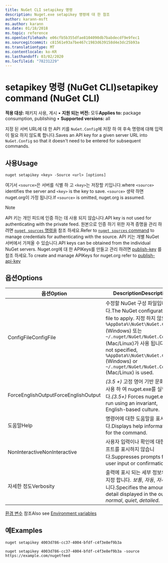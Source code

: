 ```yaml
---
title: NuGet CLI setapikey 명령
description: Nuget.exe setapikey 명령에 대 한 참조
author: karann-msft
ms.author: karann
ms.date: 01/18/2018
ms.topic: reference
ms.openlocfilehash: e06cfb5b355dfae8104090db7babdecdf9e9fec1
ms.sourcegitcommit: c81561e93a7be467c1983d639158d4e3dc25b93a
ms.translationtype: MT
ms.contentlocale: ko-KR
ms.lasthandoff: 03/02/2020
ms.locfileid: "78231229"
---
```

# <a name="setapikey-command-nuget-cli"></a><span data-ttu-id="1215d-103">setapikey 명령 (NuGet CLI)</span><span class="sxs-lookup"><span data-stu-id="1215d-103">setapikey command (NuGet CLI)</span></span>

<span data-ttu-id="1215d-104">**적용 대상:** 패키지 사용, 게시 &bullet; **지원 되는 버전:** 모두</span><span class="sxs-lookup"><span data-stu-id="1215d-104">**Applies to:** package consumption, publishing &bullet; **Supported versions:** all</span></span>

<span data-ttu-id="1215d-105">지정 된 서버 URL에 대 한 API 키를 `NuGet.Config`에 저장 하 여 후속 명령에 대해 입력이 필요 하지 않도록 합니다.</span><span class="sxs-lookup"><span data-stu-id="1215d-105">Saves an API key for a given server URL into `NuGet.Config` so that it doesn't need to be entered for subsequent commands.</span></span>

## <a name="usage"></a><span data-ttu-id="1215d-106">사용</span><span class="sxs-lookup"><span data-stu-id="1215d-106">Usage</span></span>

```cli
nuget setapikey <key> -Source <url> [options]
```

<span data-ttu-id="1215d-107">여기서 `<source>`은 서버를 식별 하 고 `<key>`는 저장할 키입니다.</span><span class="sxs-lookup"><span data-stu-id="1215d-107">where `<source>` identifies the server and `<key>` is the key to save.</span></span> <span data-ttu-id="1215d-108">`<source>` 생략 하면 nuget.org이 가정 됩니다.</span><span class="sxs-lookup"><span data-stu-id="1215d-108">If `<source>` is omitted, nuget.org is assumed.</span></span> 

> [!NOTE]
> <span data-ttu-id="1215d-109">API 키는 개인 피드에 인증 하는 데 사용 되지 않습니다.</span><span class="sxs-lookup"><span data-stu-id="1215d-109">API key is not used for authenticating with the private feed.</span></span> <span data-ttu-id="1215d-110">원본으로 인증 하기 위한 자격 증명을 관리 하려면 [`nuget sources` 명령을](../cli-reference/cli-ref-sources.md) 참조 하세요.</span><span class="sxs-lookup"><span data-stu-id="1215d-110">Refer to [`nuget sources` command](../cli-reference/cli-ref-sources.md) to manage credentials for authenticating with the source.</span></span>
> <span data-ttu-id="1215d-111">API 키는 개별 NuGet 서버에서 가져올 수 있습니다.</span><span class="sxs-lookup"><span data-stu-id="1215d-111">API keys can be obtained from the individual NuGet servers.</span></span> <span data-ttu-id="1215d-112">Nuget.org에 대 한 APIKeys를 만들고 관리 하려면 [publish-key](../../quickstart/includes/publish-api-key.md) 를 참조 하세요.</span><span class="sxs-lookup"><span data-stu-id="1215d-112">To create and manage APIKeys for nuget.org refer to [publish-api-key](../../quickstart/includes/publish-api-key.md)</span></span>

## <a name="options"></a><span data-ttu-id="1215d-113">옵션</span><span class="sxs-lookup"><span data-stu-id="1215d-113">Options</span></span>

| <span data-ttu-id="1215d-114">옵션</span><span class="sxs-lookup"><span data-stu-id="1215d-114">Option</span></span> | <span data-ttu-id="1215d-115">Description</span><span class="sxs-lookup"><span data-stu-id="1215d-115">Description</span></span> |
| --- | --- |
| <span data-ttu-id="1215d-116">ConfigFile</span><span class="sxs-lookup"><span data-stu-id="1215d-116">ConfigFile</span></span> | <span data-ttu-id="1215d-117">수정할 NuGet 구성 파일입니다.</span><span class="sxs-lookup"><span data-stu-id="1215d-117">The NuGet configuration file to apply.</span></span> <span data-ttu-id="1215d-118">지정 하지 않으면 `%AppData%\NuGet\NuGet.Config` (Windows) 또는 `~/.nuget/NuGet/NuGet.Config` (Mac/Linux)가 사용 됩니다.</span><span class="sxs-lookup"><span data-stu-id="1215d-118">If not specified, `%AppData%\NuGet\NuGet.Config` (Windows) or `~/.nuget/NuGet/NuGet.Config` (Mac/Linux) is used.</span></span>|
| <span data-ttu-id="1215d-119">ForceEnglishOutput</span><span class="sxs-lookup"><span data-stu-id="1215d-119">ForceEnglishOutput</span></span> | <span data-ttu-id="1215d-120">*(3.5 +)* 고정 영어 기반 문화권을 사용 하 여 nuget.exe를 실행 합니다.</span><span class="sxs-lookup"><span data-stu-id="1215d-120">*(3.5+)* Forces nuget.exe to run using an invariant, English-based culture.</span></span> |
| <span data-ttu-id="1215d-121">도움말</span><span class="sxs-lookup"><span data-stu-id="1215d-121">Help</span></span> | <span data-ttu-id="1215d-122">명령어에 대한 도움말을 표시합니다.</span><span class="sxs-lookup"><span data-stu-id="1215d-122">Displays help information for the command.</span></span> |
| <span data-ttu-id="1215d-123">NonInteractive</span><span class="sxs-lookup"><span data-stu-id="1215d-123">NonInteractive</span></span> | <span data-ttu-id="1215d-124">사용자 입력이나 확인에 대한 프롬프트를 표시하지 않습니다.</span><span class="sxs-lookup"><span data-stu-id="1215d-124">Suppresses prompts for user input or confirmations.</span></span> |
| <span data-ttu-id="1215d-125">자세한 정도</span><span class="sxs-lookup"><span data-stu-id="1215d-125">Verbosity</span></span> | <span data-ttu-id="1215d-126">출력에 표시 되는 세부 정보의 양을 지정 합니다. *보통*, *자동*, *자세히*입니다.</span><span class="sxs-lookup"><span data-stu-id="1215d-126">Specifies the amount of detail displayed in the output: *normal*, *quiet*, *detailed*.</span></span> |

<span data-ttu-id="1215d-127">[환경 변수](cli-ref-environment-variables.md) 참조</span><span class="sxs-lookup"><span data-stu-id="1215d-127">Also see [Environment variables](cli-ref-environment-variables.md)</span></span>

## <a name="examples"></a><span data-ttu-id="1215d-128">예</span><span class="sxs-lookup"><span data-stu-id="1215d-128">Examples</span></span>

```cli
nuget setapikey 4003d786-cc37-4004-bfdf-c4f3e8ef9b3a

nuget setapikey 4003d786-cc37-4004-bfdf-c4f3e8ef9b3a -source https://example.com/nugetfeed
```
